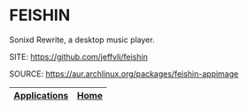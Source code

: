 # FEISHIN

 Sonixd Rewrite, a desktop music player.

 SITE: https://github.com/jeffvli/feishin

 SOURCE: https://aur.archlinux.org/packages/feishin-appimage

 | [Applications](https://portable-linux-apps.github.io/apps.html) | [Home](https://portable-linux-apps.github.io)
 | --- | --- |
